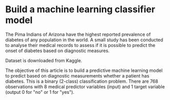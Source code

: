# Build a machine learning classifier model

The Pima Indians of Arizona have the highest reported prevalence of diabetes of any population in the world. A small study has been conducted to analyse their medical records to assess if it is possible to predict the onset of diabetes based on diagnostic measures.

Dataset is downloaded from Kaggle. 

The objective of this article is to build a predictive machine learning model to predict based on diagnostic measurements whether a patient has diabetes. This is a binary (2-class) classification problem. There are 768 observations with 8 medical predictor variables (input) and 1 target variable (output 0 for "no" or 1 for "yes").

